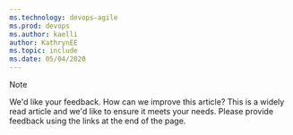 ```yaml
---
ms.technology: devops-agile
ms.prod: devops
ms.author: kaelli
author: KathrynEE
ms.topic: include
ms.date: 05/04/2020
---
```


> [!NOTE]  
> We'd like your feedback. How can we improve this article? This is a widely read article and we'd like to ensure it meets your needs. Please provide feedback using the links at the end of the page.
